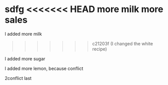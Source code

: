 sdfg
<<<<<<< HEAD
more milk
more sales
=======
I added more milk
>>>>>>> c21203f (I changed the white recipe)

I added more sugar

I added more lemon, because conflict


2conflict last
